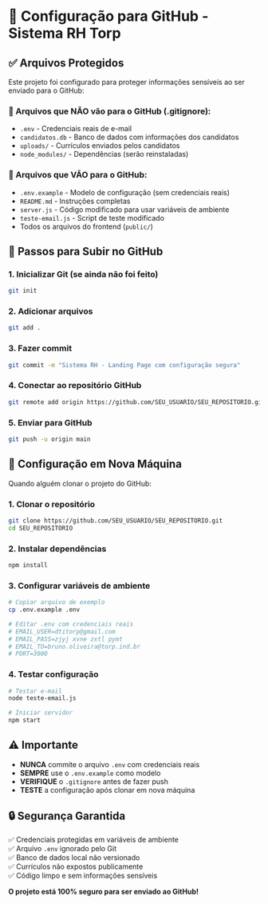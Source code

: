 # 🔐 Configuração para GitHub - Sistema RH Torp

## ✅ Arquivos Protegidos

Este projeto foi configurado para proteger informações sensíveis ao ser enviado para o GitHub:

### 📁 Arquivos que NÃO vão para o GitHub (.gitignore):
- `.env` - Credenciais reais de e-mail
- `candidatos.db` - Banco de dados com informações dos candidatos
- `uploads/` - Currículos enviados pelos candidatos
- `node_modules/` - Dependências (serão reinstaladas)

### 📁 Arquivos que VÃO para o GitHub:
- `.env.example` - Modelo de configuração (sem credenciais reais)
- `README.md` - Instruções completas
- `server.js` - Código modificado para usar variáveis de ambiente
- `teste-email.js` - Script de teste modificado
- Todos os arquivos do frontend (`public/`)

## 🚀 Passos para Subir no GitHub

### 1. Inicializar Git (se ainda não foi feito)
```bash
git init
```

### 2. Adicionar arquivos
```bash
git add .
```

### 3. Fazer commit
```bash
git commit -m "Sistema RH - Landing Page com configuração segura"
```

### 4. Conectar ao repositório GitHub
```bash
git remote add origin https://github.com/SEU_USUARIO/SEU_REPOSITORIO.git
```

### 5. Enviar para GitHub
```bash
git push -u origin main
```

## 🔧 Configuração em Nova Máquina

Quando alguém clonar o projeto do GitHub:

### 1. Clonar o repositório
```bash
git clone https://github.com/SEU_USUARIO/SEU_REPOSITORIO.git
cd SEU_REPOSITORIO
```

### 2. Instalar dependências
```bash
npm install
```

### 3. Configurar variáveis de ambiente
```bash
# Copiar arquivo de exemplo
cp .env.example .env

# Editar .env com credenciais reais
# EMAIL_USER=dtitorp@gmail.com
# EMAIL_PASS=zjyj xvne zxtl pymt
# EMAIL_TO=bruno.oliveira@torp.ind.br
# PORT=3000
```

### 4. Testar configuração
```bash
# Testar e-mail
node teste-email.js

# Iniciar servidor
npm start
```

## ⚠️ Importante

- **NUNCA** commite o arquivo `.env` com credenciais reais
- **SEMPRE** use o `.env.example` como modelo
- **VERIFIQUE** o `.gitignore` antes de fazer push
- **TESTE** a configuração após clonar em nova máquina

## 🔒 Segurança Garantida

✅ Credenciais protegidas em variáveis de ambiente  
✅ Arquivo `.env` ignorado pelo Git  
✅ Banco de dados local não versionado  
✅ Currículos não expostos publicamente  
✅ Código limpo e sem informações sensíveis  

**O projeto está 100% seguro para ser enviado ao GitHub!**